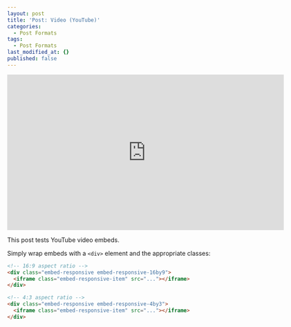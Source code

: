 ```yaml
---
layout: post
title: 'Post: Video (YouTube)'
categories:
  - Post Formats
tags:
  - Post Formats
last_modified_at: {}
published: false
---
```


<div class="embed-responsive embed-responsive-16by9">
  <iframe width="640" height="360" src="https://www.youtube-nocookie.com/embed/l2Of1-d5E5o?controls=0&amp;" frameborder="0" allowfullscreen></iframe>
</div>

This post tests YouTube video embeds.

Simply wrap embeds with a `<div>` element and the appropriate classes:

```html
<!-- 16:9 aspect ratio -->
<div class="embed-responsive embed-responsive-16by9">
  <iframe class="embed-responsive-item" src="..."></iframe>
</div>

<!-- 4:3 aspect ratio -->
<div class="embed-responsive embed-responsive-4by3">
  <iframe class="embed-responsive-item" src="..."></iframe>
</div>
```

